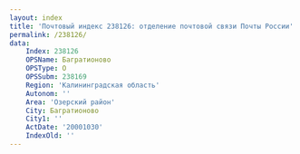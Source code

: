 ```yaml
---
layout: index
title: 'Почтовый индекс 238126: отделение почтовой связи Почты России'
permalink: /238126/
data:
    Index: 238126
    OPSName: Багратионово
    OPSType: О
    OPSSubm: 238169
    Region: 'Калининградская область'
    Autonom: ''
    Area: 'Озерский район'
    City: Багратионово
    City1: ''
    ActDate: '20001030'
    IndexOld: ''
---
```

